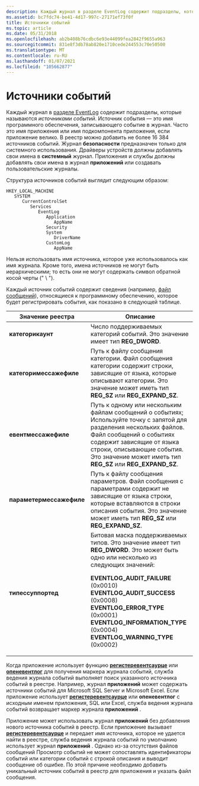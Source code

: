 ```yaml
---
description: Каждый журнал в разделе EventLog содержит подразделы, которые называются источниками событий. Источник события — это имя программного обеспечения, записывающего событие в журнал.
ms.assetid: bc7fdc74-be41-4d17-997c-27171ef73f0f
title: Источники событий
ms.topic: article
ms.date: 05/31/2018
ms.openlocfilehash: ab2b408b76cdbc6e93e44099fea2842f9655a963
ms.sourcegitcommit: 831e8f3db78ab820e1710cede244553c70e50500
ms.translationtype: MT
ms.contentlocale: ru-RU
ms.lasthandoff: 01/07/2021
ms.locfileid: "105662877"
---
```

# <a name="event-sources"></a>Источники событий

Каждый журнал в [разделе EventLog](eventlog-key.md) содержит подразделы, которые называются *источниками событий*. Источник события — это имя программного обеспечения, записывающего событие в журнал. Часто это имя приложения или имя подкомпонента приложения, если приложение велико. В реестр можно добавить не более 16 384 источников событий. Журнал **безопасности** предназначен только для системного использования. Драйверы устройств должны добавлять свои имена в **системный** журнал. Приложения и службы должны добавлять свои имена в журнал **приложений** или создавать пользовательские журналы.

Структура источников событий выглядит следующим образом:

```
HKEY_LOCAL_MACHINE
   SYSTEM
      CurrentControlSet
         Services
            EventLog
               Application
                  AppName
               Security
               System
                  DriverName
               CustomLog
                  AppName
```

Нельзя использовать имя источника, которое уже использовалось как имя журнала. Кроме того, имена источников не могут быть иерархическими; то есть они не могут содержать символ обратной косой черты (" \\ ").

Каждый источник событий содержит сведения (например, [файл сообщений](message-files.md)), относящиеся к программному обеспечению, которое будет регистрировать события, как показано в следующей таблице.



<table>
<thead>
<tr class="header">
<th>Значение реестра</th>
<th>Описание</th>
</tr>
</thead>
<tbody>
<tr class="odd">
<td><strong>категорикаунт</strong></td>
<td>Число поддерживаемых категорий событий. Это значение имеет тип <strong>REG_DWORD</strong>.</td>
</tr>
<tr class="even">
<td><strong>категоримессажефиле</strong></td>
<td>Путь к файлу сообщения категории. Файл сообщения категории содержит строки, зависящие от языка, которые описывают категории. Это значение может иметь тип <strong>REG_SZ</strong> или <strong>REG_EXPAND_SZ</strong>.</td>
</tr>
<tr class="odd">
<td><strong>евентмессажефиле</strong></td>
<td>Путь к одному или нескольким файлам сообщений о событиях; Используйте точку с запятой для разделения нескольких файлов. Файл сообщений о событиях содержит зависящие от языка строки, описывающие события. Это значение может иметь тип <strong>REG_SZ</strong> или <strong>REG_EXPAND_SZ</strong>.</td>
</tr>
<tr class="even">
<td><strong>параметермессажефиле</strong></td>
<td>Путь к файлу сообщения параметров. Файл сообщения с параметрами содержит не зависящие от языка строки, которые вставляются в строки описания события. Это значение может иметь тип <strong>REG_SZ</strong> или <strong>REG_EXPAND_SZ</strong>.</td>
</tr>
<tr class="odd">
<td><strong>типессуппортед</strong></td>
<td>Битовая маска поддерживаемых типов. Это значение имеет тип <strong>REG_DWORD</strong>. Это может быть одно или несколько из следующих значений: <dl> <strong>EVENTLOG_AUDIT_FAILURE</strong> (0x0010)<br />
<strong>EVENTLOG_AUDIT_SUCCESS</strong> (0x0008)<br />
<strong>EVENTLOG_ERROR_TYPE</strong> (0x0001)<br />
<strong>EVENTLOG_INFORMATION_TYPE</strong> (0x0004)<br />
<strong>EVENTLOG_WARNING_TYPE</strong> (0x0002)<br />
</dl></td>
</tr>
</tbody>
</table>



 

Когда приложение использует функцию [**регистеревентсаурце**](/windows/desktop/api/Winbase/nf-winbase-registereventsourcea) или [**опеневентлог**](/windows/desktop/api/Winbase/nf-winbase-openeventloga) для получения маркера журнала событий, служба ведения журнала событий выполняет поиск указанного источника событий в реестре. Например, журнал **приложений** может содержать источники событий для Microsoft SQL Server и Microsoft Excel. Если приложение использует [**регистеревентсаурце**](/windows/desktop/api/Winbase/nf-winbase-registereventsourcea) или **опеневентлог** с исходным именем приложения, SQL или Excel, служба ведения журнала событий возвращает маркер журнала **приложений** .

Приложение может использовать журнал **приложений** без добавления нового источника событий в реестр. Если приложение вызывает [**регистеревентсаурце**](/windows/desktop/api/Winbase/nf-winbase-registereventsourcea) и передает имя источника, которое не удается найти в реестре, служба ведения журнала событий по умолчанию использует журнал **приложений** . Однако из-за отсутствия файлов сообщений Просмотр событий не может сопоставлять идентификаторы событий или категории событий с строкой описания и выводит сообщение об ошибке. По этой причине необходимо добавить уникальный источник событий в реестр для приложения и указать файл сообщения.

 

 



